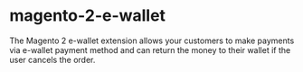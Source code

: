 # magento-2-e-wallet
The Magento 2 e-wallet extension allows your customers to make payments via e-wallet payment method and can return the money to their wallet if the user cancels the order.
